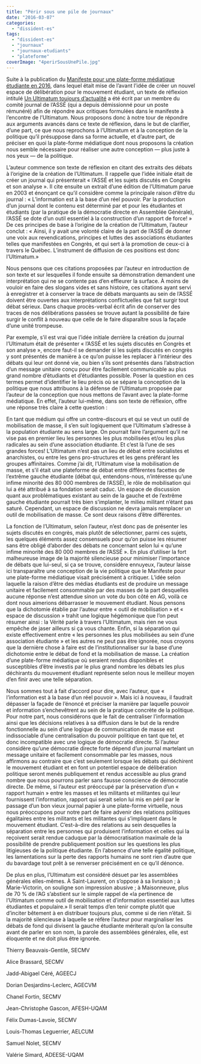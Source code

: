 ```yaml
---
title: "Périr sous une pile de journaux"
date: "2016-03-07"
categories: 
  - "dissident-es"
tags: 
  - "dissident-es"
  - "journaux"
  - "journaux-etudiants"
  - "plateforme"
coverImage: "4perirSousUnePile.jpg"
---
```


Suite à la publication du [Manifeste pour une plate-forme médiatique étudiante en 2016](/archive/manifeste-pour-une-plate-forme-mediatique-etudiante-en-2016/), dans lequel était mise de l’avant l’idée de créer un nouvel espace de délibération pour le mouvement étudiant, un texte de réflexion intitulé [Un Ultimatum toujours d’actualité](https://www.dropbox.com/s/tbnvqcm800csa86/Un%20ultimatum%20toujours%20d%27actualit%C3%A9.docx?dl=0) a été écrit par un membre du comité journal de l’ASSÉ (qui a depuis démissionné pour un poste rémunéré) afin de répondre aux critiques formulées dans le manifeste à l’encontre de l’Ultimatum. Nous proposons donc à notre tour de répondre aux arguments avancés dans ce texte de réflexion, dans le but de clarifier, d’une part, ce que nous reprochons à l’Ultimatum et à la conception de la politique qu’il présuppose dans sa forme actuelle, et d’autre part, de préciser en quoi la plate-forme médiatique dont nous proposons la création nous semble nécessaire pour réaliser une autre conception — plus juste à nos yeux — de la politique.

L’auteur commence son texte de réflexion en citant des extraits des débats à l’origine de la création de l’Ultimatum. Il rappelle que l’idée initiale était de créer un journal qui présenterait « l’ASSÉ et les sujets discutés en Congrès et son analyse ». Il cite ensuite un extrait d’une édition de l’Ultimatum parue en 2003 et énonçant ce qu’il considère comme la principale raison d’être du journal : « L’information est à la base d’un réel pouvoir. Par la production d’un journal dont le contenu est déterminé par et pour les étudiantes et étudiants (par la pratique de la démocratie directe en Assemblée Générale), l’ASSÉ se dote d’un outil essentiel à la construction d’un rapport de force! » De ces principes de base à l’origine de la création de l’Ultimatum, l’auteur conclut : « Ainsi, il y avait une volonté claire de la part de l’ASSÉ de donner une voix aux revendications, principes et luttes des associations étudiantes telles que manifestées en Congrès, et qui sert à la promotion de ceux-ci à travers le Québec. L’instrument de diffusion de ces positions est donc l’Ultimatum.»

Nous pensons que ces citations proposées par l’auteur en introduction de son texte et sur lesquelles il fonde ensuite sa démonstration demandent une interprétation qui ne se contente pas d’en effleurer la surface. À moins de vouloir en faire des slogans vides et sans histoire, ces citations ayant servi à enregistrer et à conserver la trace de débats marquants au sein de l’ASSÉ doivent être ouvertes aux interprétations conflictuelles que fait surgir tout débat sérieux. Dans chaque procès-verbal écrit afin de conserver des traces de nos délibérations passées se trouve autant la possibilité de faire surgir le conflit à nouveau que celle de le faire disparaître sous la façade d’une unité trompeuse.

Par exemple, s’il est vrai que l’idée initiale derrière la création du journal l’Ultimatum était de présenter « l’ASSÉ et les sujets discutés en Congrès et son analyse », encore faut-il se demander si les sujets discutés en congrès y sont présentés de manière à ce qu’on puisse les replacer à l’intérieur des débats qui leur ont donné vie, ou bien s’ils sont présentés dans l’abstraction d’un message unitaire conçu pour être facilement communicable au plus grand nombre d’étudiants et d’étudiantes possible. Poser la question en ces termes permet d’identifier le lieu précis où se sépare la conception de la politique que nous attribuons à la défense de l’Ultimatum proposée par l’auteur de la conception que nous mettons de l’avant avec la plate-forme médiatique. En effet, l’auteur lui-même, dans son texte de réflexion, offre une réponse très claire à cette question :

En tant que médium qui offre un contre-discours et qui se veut un outil de mobilisation de masse, il s’en suit logiquement que l’Ultimatum s’adresse à la population étudiante au sens large. On pourrait faire l’argument qu’il ne vise pas en premier lieu les personnes les plus mobilisées et/ou les plus radicales au sein d’une association étudiante. Et c’est là l’une de ses grandes forces! L’Ultimatum n’est pas un lieu de débat entre socialistes et anarchistes, ou entre les gens pro-structures et les gens préférant les groupes affinitaires. Comme j’ai dit, l’Ultimatum vise la mobilisation de masse, et s’il était une plateforme de débat entre différentes facettes de l’extrême gauche étudiante (débat qui, entendons-nous, n’intéresse qu’une infime minorité des 80 000 membres de l’ASSÉ), le rôle de mobilisation qui lui a été attribué à sa fondation serait caduc. Un espace de discussion quant aux problématiques existant au sein de la gauche et de l’extrême gauche étudiante pourrait très bien s’implanter, le milieu militant n’étant pas saturé. Cependant, un espace de discussion ne devra jamais remplacer un outil de mobilisation de masse. Ce sont deux raisons d’être différentes.

La fonction de l’Ultimatum, selon l’auteur, n’est donc pas de présenter les sujets discutés en congrès, mais plutôt de sélectionner, parmi ces sujets, les quelques éléments assez consensuels pour qu’on puisse les résumer sans être obligé d’aborder des débats ne concernant selon lui « qu’une infime minorité des 80 000 membres de l’ASSÉ ». En plus d’utiliser la fort malheureuse image de la majorité silencieuse pour minimiser l’importance de débats que lui-seul, si ça se trouve, considère ennuyeux, l’auteur laisse ici transparaître une conception de la vie politique que le Manifeste pour une plate-forme médiatique visait précisément à critiquer. L’idée selon laquelle la raison d’être des médias étudiants est de produire un message unitaire et facilement consommable par des masses de la part desquelles aucune réponse n’est attendue sinon un vote du bon côté en AG, voilà ce dont nous aimerions débarrasser le mouvement étudiant. Nous pensons que la dichotomie établie par l‘auteur entre « outil de mobilisation » et « espace de discussion » trahit une logique hégémonique que l’on peut résumer ainsi : la Vérité parle à travers l’Ultimatum, mais rien ne vous empêche de jaser ailleurs si ça vous chante. Enfin, si la séparation qui existe effectivement entre « les personnes les plus mobilisées au sein d’une association étudiante » et les autres ne peut pas être ignorée, nous croyons que la dernière chose à faire est de l’institutionnaliser sur la base d’une dichotomie entre le débat de fond et la mobilisation de masse. La création d’une plate-forme médiatique où seraient rendus disponibles et susceptibles d’être investis par le plus grand nombre les débats les plus déchirants du mouvement étudiant représente selon nous le meilleur moyen d’en finir avec une telle séparation.

Nous sommes tout à fait d’accord pour dire, avec l’auteur, que « l’information est à la base d’un réel pouvoir ». Mais ici à nouveau, il faudrait dépasser la façade de l’énoncé et préciser la manière par laquelle pouvoir et information s’enchevêtrent au sein de la pratique concrète de la politique. Pour notre part, nous considérons que le fait de centraliser l’information ainsi que les décisions relatives à sa diffusion dans le but de la rendre fonctionnelle au sein d’une logique de communication de masse est indissociable d’une centralisation du pouvoir politique en tant que tel, et donc incompatible avec une logique de démocratie directe. Si l’auteur considère qu’une démocratie directe forte dépend d’un journal martelant un message unitaire et facilement consommable par les masses, nous affirmons au contraire que c’est seulement lorsque les débats qui déchirent le mouvement étudiant et en font un potentiel espace de délibération politique seront menés publiquement et rendus accessible au plus grand nombre que nous pourrons parler sans fausse conscience de démocratie directe. De même, si l’auteur est préoccupé par la préservation d’un « rapport humain » entre les masses et les militants et militantes qui leur fournissent l’information, rapport qui serait selon lui mis en péril par le passage d’un bon vieux journal papier à une plate-forme virtuelle, nous nous préoccupons pour notre part de faire advenir des relations politiques égalitaires entre les militants et les militantes qui s’impliquent dans le mouvement étudiant. C’est-à-dire des relations au sein desquelles la séparation entre les personnes qui produisent l’information et celles qui la reçoivent serait rendue caduque par la démocratisation maximale de la possibilité de prendre publiquement position sur les questions les plus litigieuses de la politique étudiante. En l’absence d’une telle égalité politique, les lamentations sur la perte des rapports humains ne sont rien d’autre que du bavardage tout prêt à se renverser précisément en ce qu’il dénonce.

De plus en plus, l’Ultimatum est considéré désuet par les assemblées générales elles-mêmes. À Saint-Laurent, on s’oppose à sa livraison ; à Marie-Victorin, on souligne son impression abusive ; à Maisonneuve, plus de 70 % de l’AG s’abstient sur le simple rappel de «la pertinence de l’Ultimatum comme outil de mobilisation et d’information essentiel aux luttes étudiantes et populaire.» Il serait temps d’en tenir compte plutôt que d’inciter bêtement à en distribuer toujours plus, comme si de rien n’était. Si la majorité silencieuse à laquelle se réfère l’auteur pour marginaliser les débats de fond qui divisent la gauche étudiante mériterait qu’on la consulte avant de parler en son nom, la parole des assemblées générales, elle, est éloquente et ne doit plus être ignorée.

Thierry Beauvais-Gentile, SECMV

Alice Brassard, SECMV

Jadd-Abigael Céré, AGEECJ

Dorian Desjardins-Leclerc, AGECVM

Chanel Fortin, SECMV

Jean-Christophe Gascon, AFESH-UQAM

Félix Dumas-Lavoie, SECMV

Louis-Thomas Leguerrier, AELCUM

Samuel Nolet, SECMV

Valérie Simard, ADEESE-UQAM
